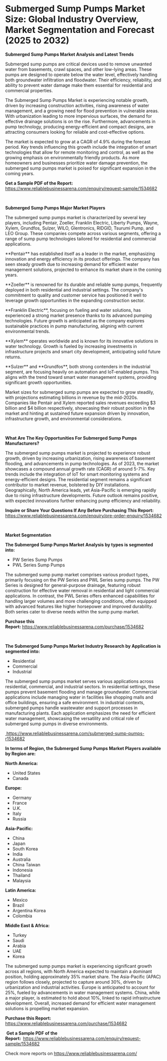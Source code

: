 <p><h1>Submerged Sump Pumps Market Size: Global Industry Overview, Market Segmentation and Forecast (2025 to 2032)</h1></p><p><strong>Submerged Sump Pumps Market Analysis and Latest Trends</strong></p>
<p><p>Submerged sump pumps are critical devices used to remove unwanted water from basements, crawl spaces, and other low-lying areas. These pumps are designed to operate below the water level, effectively handling both groundwater infiltration and floodwater. Their efficiency, reliability, and ability to prevent water damage make them essential for residential and commercial properties.</p><p>The Submerged Sump Pumps Market is experiencing notable growth, driven by increasing construction activities, rising awareness of water management, and a growing need for flood prevention in vulnerable areas. With urbanization leading to more impervious surfaces, the demand for effective drainage solutions is on the rise. Furthermore, advancements in pump technology, producing energy-efficient and compact designs, are attracting consumers looking for reliable and cost-effective options.</p><p>The market is expected to grow at a CAGR of 4.9% during the forecast period. Key trends influencing this growth include the integration of smart technologies that allow for remote monitoring and control, as well as the growing emphasis on environmentally friendly products. As more homeowners and businesses prioritize water damage prevention, the submerged sump pumps market is poised for significant expansion in the coming years.</p></p>
<p><strong>Get a Sample PDF of the Report:&nbsp;</strong> <a href="https://www.reliablebusinessarena.com/enquiry/request-sample/1534682?utm_campaign=3008&utm_medium=2&utm_source=Github&utm_content=ia&utm_term=11042025&utm_id=submerged-sump-pumps">https://www.reliablebusinessarena.com/enquiry/request-sample/1534682</a></p>
<p>&nbsp;</p>
<p><strong>Submerged Sump Pumps Major Market Players</strong></p>
<p><p>The submerged sump pumps market is characterized by several key players, including Pentair, Zoeller, Franklin Electric, Liberty Pumps, Wayne, Xylem, Grundfos, Sulzer, WILO, Glentronics, RIDGID, Tsurumi Pump, and LEO Group. These companies compete across various segments, offering a range of sump pump technologies tailored for residential and commercial applications.</p><p>**Pentair** has established itself as a leader in the market, emphasizing innovation and energy efficiency in its product offerings. The company has seen steady growth due to increasing demand for efficient water management solutions, projected to enhance its market share in the coming years.</p><p>**Zoeller** is renowned for its durable and reliable sump pumps, frequently deployed in both residential and industrial settings. The company's commitment to quality and customer service has positioned it well to leverage growth opportunities in the expanding construction sector.</p><p>**Franklin Electric**, focusing on fueling and water solutions, has experienced a strong market presence thanks to its advanced pumping technologies. Future growth is anticipated as the company explores sustainable practices in pump manufacturing, aligning with current environmental trends.</p><p>**Xylem** operates worldwide and is known for its innovative solutions in water technology. Growth is fueled by increasing investments in infrastructure projects and smart city development, anticipating solid future returns.</p><p>**Sulzer** and **Grundfos**, both strong contenders in the industrial segment, are focusing heavily on automation and IoT-enabled pumps. This aligns with the trend toward smart water management systems, providing significant growth opportunities.</p><p>Market sizes for submerged sump pumps are expected to grow steadily, with projections estimating billions in revenue by the mid-2020s. Companies like Pentair and Xylem reported sales revenues exceeding $3 billion and $4 billion respectively, showcasing their robust position in the market and hinting at sustained future expansion driven by innovation, infrastructure growth, and environmental considerations.</p></p>
<p>&nbsp;</p>
<p><strong>What Are The Key Opportunities For Submerged Sump Pumps Manufacturers?</strong></p>
<p><p>The submerged sump pumps market is projected to experience robust growth, driven by increasing urbanization, rising awareness of basement flooding, and advancements in pump technologies. As of 2023, the market showcases a compound annual growth rate (CAGR) of around 5-7%. Key trends include the integration of IoT for smart monitoring systems and energy-efficient designs. The residential segment remains a significant contributor to market revenue, bolstered by DIY installations. Geographically, North America leads, yet Asia-Pacific is emerging rapidly due to rising infrastructure developments. Future outlook remains positive, with expected innovations further enhancing pump efficiency and reliability.</p></p>
<p><strong>Inquire or Share Your Questions If Any Before Purchasing This Report:</strong> <a href="https://www.reliablebusinessarena.com/enquiry/pre-order-enquiry/1534682?utm_campaign=3008&utm_medium=2&utm_source=Github&utm_content=ia&utm_term=11042025&utm_id=submerged-sump-pumps">https://www.reliablebusinessarena.com/enquiry/pre-order-enquiry/1534682</a></p>
<p>&nbsp;</p>
<p><strong>Market Segmentation</strong></p>
<p><strong>The Submerged Sump Pumps Market Analysis by types is segmented into:</strong></p>
<p><ul><li>PW Series Sump Pumps</li><li>PWL Series Sump Pumps</li></ul></p>
<p><p>The submerged sump pump market comprises various product types, primarily focusing on the PW Series and PWL Series sump pumps. The PW Series is designed for general-purpose drainage, featuring robust construction for effective water removal in residential and light commercial applications. In contrast, the PWL Series offers enhanced capabilities for handling larger volumes and more challenging conditions, often equipped with advanced features like higher horsepower and improved durability. Both series cater to diverse needs within the sump pump market.</p></p>
<p><strong>Purchase this Report:&nbsp;</strong><a href="https://www.reliablebusinessarena.com/purchase/1534682?utm_campaign=3008&utm_medium=2&utm_source=Github&utm_content=ia&utm_term=11042025&utm_id=submerged-sump-pumps">https://www.reliablebusinessarena.com/purchase/1534682</a></p>
<p>&nbsp;</p>
<p><strong>The Submerged Sump Pumps Market Industry Research by Application is segmented into:</strong></p>
<p><ul><li>Residential</li><li>Commercial</li><li>Industrial</li></ul></p>
<p><p>The submerged sump pumps market serves various applications across residential, commercial, and industrial sectors. In residential settings, these pumps prevent basement flooding and manage groundwater. Commercial applications include managing water in facilities like shopping malls and office buildings, ensuring a safe environment. In industrial contexts, submerged pumps handle wastewater and support processes in manufacturing plants. Each application emphasizes the need for efficient water management, showcasing the versatility and critical role of submerged sump pumps in diverse environments.</p></p>
<p><a href="https://www.reliablebusinessarena.com/submerged-sump-pumps-r1534682?utm_campaign=3008&utm_medium=2&utm_source=Github&utm_content=ia&utm_term=11042025&utm_id=submerged-sump-pumps">&nbsp;https://www.reliablebusinessarena.com/submerged-sump-pumps-r1534682</a></p>
<p><strong>In terms of Region, the Submerged Sump Pumps Market Players available by Region are:</strong></p>
<p>
    <p> <strong> North America: </strong>
        <ul>
            <li>United States</li>
            <li>Canada</li>
        </ul>
        </p> 
    <p> <strong> Europe: </strong>
        <ul>
            <li>Germany</li>
            <li>France</li>
            <li>U.K.</li>
            <li>Italy</li>
            <li>Russia</li>
        </ul>
        </p> 
    <p> <strong> Asia-Pacific: </strong>
        <ul>
            <li>China</li>
            <li>Japan</li>
            <li>South Korea</li>
            <li>India</li>
            <li>Australia</li>
            <li>China Taiwan</li>
            <li>Indonesia</li>
            <li>Thailand</li>
            <li>Malaysia</li>
        </ul>
        </p> 
    <p> <strong> Latin America: </strong>
        <ul>
            <li>Mexico</li>
            <li>Brazil</li>
            <li>Argentina Korea</li>
            <li>Colombia</li>
        </ul>
        </p> 
    <p> <strong> Middle East & Africa: </strong>
        <ul>
            <li>Turkey</li>
            <li>Saudi</li>
            <li>Arabia</li>
            <li>UAE</li>
            <li>Korea</li>
        </ul>
    </p>
    </p>
<p><p>The submerged sump pumps market is experiencing significant growth across all regions, with North America expected to maintain a dominant position, holding approximately 35% market share. The Asia-Pacific (APAC) region follows closely, projected to capture around 30%, driven by urbanization and industrial activities. Europe is anticipated to account for 25%, fueled by advancements in water management systems. China, while a major player, is estimated to hold about 10%, linked to rapid infrastructure development. Overall, increased demand for efficient water management solutions is propelling market expansion.</p></p>
<p><strong>Purchase this Report: </strong><a href="https://www.reliablebusinessarena.com/purchase/1534682?utm_campaign=3008&utm_medium=2&utm_source=Github&utm_content=ia&utm_term=11042025&utm_id=submerged-sump-pumps">https://www.reliablebusinessarena.com/purchase/1534682</a></p>
<p>&nbsp;<strong>Get a Sample PDF of the Report:&nbsp;&nbsp;</strong><a href="https://www.reliablebusinessarena.com/enquiry/request-sample/1534682?utm_campaign=3008&utm_medium=2&utm_source=Github&utm_content=ia&utm_term=11042025&utm_id=submerged-sump-pumps">https://www.reliablebusinessarena.com/enquiry/request-sample/1534682</a></p>
<p><strong></strong></p>
<p>Check more reports on <a href="https://www.reliablebusinessarena.com/?utm_campaign=3008&utm_medium=2&utm_source=Github&utm_content=ia&utm_term=11042025&utm_id=submerged-sump-pumps">https://www.reliablebusinessarena.com/</a></p>